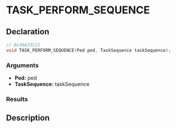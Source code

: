 # TASK_PERFORM_SEQUENCE

## Declaration
```cpp
// 0x36A33C21
void TASK_PERFORM_SEQUENCE(Ped ped, TaskSequence taskSequence);
```

### Arguments
- **Ped:** ped
- **TaskSequence:** taskSequence

### Results

## Description
